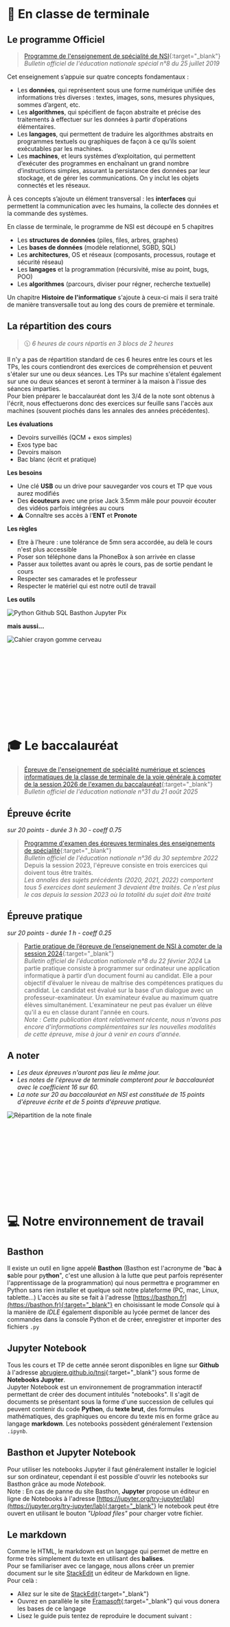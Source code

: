 #  📖 En classe de terminale
## Le programme Officiel
>[Programme de l'enseignement de spécialité de NSI](https://cache.media.education.gouv.fr/file/SPE8_MENJ_25_7_2019/93/3/spe247_annexe_1158933.pdf){:target="_blank"}  
>_Bulletin officiel de l'éducation nationale spécial n°8 du 25 juillet 2019_

Cet enseignement s’appuie sur quatre concepts fondamentaux :
- Les **données**, qui représentent sous une forme numérique unifiée des informations très diverses : textes, images, sons, mesures physiques, sommes d’argent, etc.
- Les **algorithmes**, qui spécifient de façon abstraite et précise des traitements à effectuer sur les données à partir d’opérations élémentaires.
-  Les **langages**, qui permettent de traduire les algorithmes abstraits en programmes textuels ou graphiques de façon à ce qu’ils soient exécutables par les machines.
- Les **machines**, et leurs systèmes d’exploitation, qui permettent d’exécuter des programmes en enchaînant un grand nombre d’instructions simples, assurant la persistance des données par leur stockage, et de gérer les communications. On y inclut les objets connectés et les réseaux.  
 
À ces concepts s’ajoute un élément transversal : les **interfaces** qui permettent la communication avec les humains, la collecte des données et la commande des systèmes.  
  
En classe de terminale, le programme de NSI est découpé en 5 chapitres
- Les **structures de données** (piles, files, arbres, graphes)
- Les **bases de données** (modèle relationnel, SGBD, SQL)
- Les **architectures**, OS et réseaux (composants, processus, routage et sécurité réseau)
- Les **langages** et la programmation (récursivité, mise au point, bugs, POO)
- Les **algorithmes** (parcours, diviser pour régner, recherche textuelle)    
  
Un chapitre **Histoire de l'informatique** s'ajoute à ceux-ci mais il sera traité de manière transversalle tout au long des cours de première et terminale.

## La répartition des cours 
>🕦 _6 heures de cours répartis en 3 blocs de 2 heures_

Il n'y a pas de répartition standard de ces 6 heures entre les cours et les TPs, les cours contiendront des exercices de compréhension et peuvent s'étaler sur une ou deux séances. Les TPs sur machine s'étalent également sur une ou deux séances et seront à terminer à la maison à l'issue des séances imparties.  
Pour bien préparer le baccalauréat dont les 3/4 de la note sont obtenus à l'écrit, nous effectuerons donc des exercices sur feuille sans l'accès aux machines (souvent piochés dans les annales des années précédentes).  

**Les évaluations**  
- Devoirs surveillés (QCM + exos simples)
- Exos type bac
- Devoirs maison
- Bac blanc (écrit et pratique)
    
**Les besoins**  
- Une clé **USB** ou un drive pour sauvegarder vos cours et TP que vous aurez modifiés
- Des **écouteurs** avec une prise Jack 3.5mm mâle pour pouvoir écouter des vidéos parfois intégrées au cours
- ⚠️ Connaître ses accès à l'**ENT** et **Pronote**
   
**Les règles** 
- Etre à l’heure : une tolérance de 5mn sera accordée, au delà le cours n'est plus accessible
- Poser son téléphone dans la PhoneBox à son arrivée en classe
- Passer aux toilettes avant ou après le cours, pas de sortie pendant le cours
- Respecter ses camarades et le professeur 
- Respecter le matériel qui est notre outil de travail
    
**Les outils**  

![Python Github SQL Basthon Jupyter Pix](https://raw.githubusercontent.com/abrugiere/tnsi/main/_ressources/0.0.outils1.png "Nos outils")  

**mais aussi...**  

![Cahier crayon gomme cerveau](https://raw.githubusercontent.com/abrugiere/tnsi/main/_ressources/0.0.outils2.png "Mais à ne pas oublier")  

<br><br><br><br><br><br>
---
# 🎓 Le baccalauréat  
>[Épreuve de l'enseignement de spécialité numérique et sciences informatiques de la classe de terminale de la voie générale à compter de la session 2026 de l'examen du baccalauréat](https://www.education.gouv.fr/bo/2025/Hebdo31/MENE2516123N){:target="_blank"}  
>_Bulletin officiel de l'éducation nationale n°31 du 21 août 2025_

## Épreuve écrite  
_sur 20 points - durée 3 h 30 - coeff 0.75_
>[Programme d'examen des épreuves terminales des enseignements de spécialité](https://www.education.gouv.fr/bo/22/Hebdo36/MENE2227884N.htm){:target="_blank"}  
>_Bulletin officiel de l'éducation nationale n°36 du 30 septembre 2022_
Depuis la session 2023, l'épreuve consiste en trois exercices qui doivent tous être traités.  
_Les annales des sujets précédents (2020, 2021, 2022) comportent tous 5 exercices dont seulement 3 devaient être traités. Ce n'est plus le cas depuis la session 2023 où la totalité du sujet doit être traité_

## Épreuve pratique  
_sur 20 points - durée 1 h - coeff 0.25_  
>[Partie pratique de l’épreuve de l’enseignement de NSI à compter de la session 2024](https://www.education.gouv.fr/bo/2024/Hebdo8/MENE2330918N){:target="_blank"}  
>_Bulletin officiel de l'éducation nationale n°8 du 22 février 2024_
La partie pratique consiste à programmer sur ordinateur une application informatique à partir d’un document fourni au candidat.  Elle a pour objectif d’évaluer le niveau de maîtrise des compétences pratiques du candidat. Le candidat est évalué sur la base d'un dialogue avec un professeur-examinateur. Un examinateur évalue au maximum quatre élèves simultanément. L'examinateur ne peut pas évaluer un élève qu'il a eu en classe durant l'année en cours.  
_Note : Cette publication étant relativement récente, nous n'avons pas encore d'informations complémentaires sur les nouvelles modalités de cette épreuve, mise à jour à venir en cours d'année._

## A noter 
- _Les deux épreuves n'auront pas lieu le même jour._  
- _Les notes de l'épreuve de terminale compteront pour le baccalauréat avec le coefficient 16 sur 60._   
- _La note sur 20 au baccalauréat en NSI est constituée de 15 points d'épreuve écrite et de 5 points d'épreuve pratique._
  
![Répartition de la note finale](https://www.education.gouv.fr/sites/default/files/styles/embed_image/public/2021-10/r-partition-de-la-note-finale-gt-octobre-95074.jpg "Répartition de la note finale")  



<br><br><br><br><br><br>
---
# 💻 Notre environnement de travail
## Basthon
Il existe un outil en ligne appelé __Basthon__ (Basthon est l'acronyme de "**b**ac **à** **s**able pour py**thon**", c'est une allusion à la lutte que peut parfois représenter l'apprentissage de la programmation) qui nous permettra e programmer en Python sans rien installer et quelque soit notre plateforme (PC, mac, Linux, tablette...) 
L'accès au site se fait à l'adresse [https://basthon.fr](https://basthon.fr){:target="_blank"} en choisissant le mode _Console_ qui à la manière de _IDLE_ également disponible au lycée permet de lancer des commandes dans la console Python et de créer, enregistrer et importer des fichiers `.py`  

## Jupyter Notebook
Tous les cours et TP de cette année seront disponibles en ligne sur __Github__ à l'adresse [abrugiere.github.io/tnsi](https://abrugiere.github.io/tnsi/){:target="_blank"} sous forme de __Notebooks Jupyter__.  
Jupyter Notebook est un environnement de programmation interactif permettant de créer des document intitulés "notebooks". Il s'agit de documents se présentant sous la forme d'une succession de cellules qui peuvent contenir du code __Python__, du __texte brut__, des formules mathématiques, des graphiques ou encore du texte mis en forme grâce au langage __markdown__. Les notebooks possèdent généralement l'extension `.ipynb`.

## Basthon et Jupyter Notebook
Pour utiliser les notebooks Jupyter il faut généralement installer le logiciel sur son ordinateur, cependant il est possible d'ouvrir les notebooks sur Basthon grâce au mode _Notebook_.  
Note : En cas de panne du site Basthon, **Jupyter** propose un éditeur en ligne de Notebooks à l'adresse [https://jupyter.org/try-jupyter/lab](https://jupyter.org/try-jupyter/lab){:target="_blank"} le notebook peut être ouvert en utilisant le bouton _"Upload files"_ pour charger votre fichier.

## Le markdown
Comme le HTML, le markdown est un langage qui permet de mettre en forme très simplement du texte en utilisant des __balises__.  
Pour se familiariser avec ce langage, nous allons créer un premier document sur le site [StackEdit](https://stackedit.io/) un éditeur de Markdown en ligne.  
Pour celà :
- Allez sur le site de [StackEdit](https://stackedit.io/){:target="_blank"}
- Ouvrez en parallèle le site [Framasoft](https://docs.framasoft.org/fr/grav/markdown.html){:target="_blank"} qui vous donera les bases de ce langage
- Lisez le guide puis tentez de reproduire le document suivant :
 
<!--

- ### [Notebooks Jupyter, Basthon, Le Markdown](https://notebook.basthon.fr/?from=https://raw.githubusercontent.com/abrugiere/tnsi/main/_ressources/0.0_markdown.ipynb){:target="_blank"}  

-->
